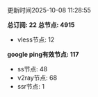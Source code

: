 更新时间2025-10-08 11:28:55

**总订阅: 22**
**总节点: 4915**
- vless节点: 12

**google ping有效节点: 117**
- ss节点: 48
- v2ray节点: 68
- ssr节点: 1
